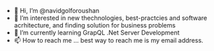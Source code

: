 - 👋 Hi, I’m @navidgolforoushan
- 👀 I’m interested in new thechnologies, best-practcies and software acrhitecture, and finding solution for business problems
- 🌱 I’m currently learning GrapQL .Net Server Development
- 📫 How to reach me ... best way to reach me is my email address.
